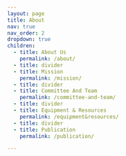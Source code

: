```yaml
---
layout: page
title: About
nav: true
nav_order: 2
dropdown: true
children:
  - title: About Us
    permalink: /about/
  - title: divider
  - title: Mission
    permalink: /mission/
  - title: divider
  - title: Committee And Team
    permalink: /committee-and-team/
  - title: divider
  - title: Equipment & Resources
    permalink: /equipment&resources/
  - title: divider
  - title: Publication
    permalink: /publication/

---
```

